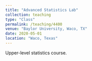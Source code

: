 ```yaml
---
title: "Advanced Statistics Lab"
collection: teaching
type: "Class"
permalink: /teaching/4400
venue: "Baylor University, Waco, TX"
date: 2020-05-01
location: "Waco, Texas"
---
```


Upper-level statistics course.
